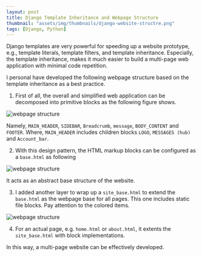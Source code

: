 ```yaml
---
layout: post
title: Django Template Inheritance and Webpage Structure
thumbnail: "assets/img/thumbnails/django-website-structre.png"
tags: [Django, Python]
---
```


Django templates are very powerful for speeding up a website prototype, e.g., template literals, template filters, and template inheritance. Especially, the template inheritance, makes it much easier to build a multi-page web application with minimal code repetition.

I personal have developed the following webpage structure based on the template inheritance as a best practice.

1.  First of all, the overall and simplified web application can be decomposed into primitive blocks as the following figure shows.

![webpage structure](../../../assets/img/thumbnails/django-website-structre.png)

Namely, `MAIN_HEADER`, `SIDEBAR`, `Breadcrumb`, `message`, `BODY_CONTENT` and `FOOTER`. Where, `MAIN_HEADER` includes children blocks `LOGO`, `MESSAGES (hub)` and `Account_bar`.

2.  With this design pattern, the HTML markup blocks can be configured as a `base.html` as following

![webpage structure](../../../assets/img/thumbnails/template-inheritance.png)

It acts as an abstract base structure of the website.

3.  I added another layer to wrap up a `site_base.html` to extend the `base.html` as the webpage base for all pages. This one includes static file blocks. Pay attention to the colored items.

![webpage structure](../../../assets/img/thumbnails/site-base.png)

4.  For an actual page, e.g. `home.html` or `about.html`, it extents the `site_base.html` with block implementations.

In this way, a multi-page website can be effectively developed.
